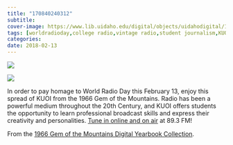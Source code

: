 ```yaml
---
title: "170840240312"
subtitle: 
cover-image: https://www.lib.uidaho.edu/digital/objects/uidahodigital/170840240312_1.jpg
tags: [worldradioday,college radio,vintage radio,student journalism,KUOI,radioshow,uidaho,university of idaho]
categories: 
date: 2018-02-13
---
```


<p> <img class="img-fluid" class="img-fluid"  src="https://www.lib.uidaho.edu/digital/objects/uidahodigital/170840240312_0.jpg" /> </p>
<p> <img class="img-fluid" class="img-fluid"  src="https://www.lib.uidaho.edu/digital/objects/uidahodigital/170840240312_1.jpg" /> </p>
<div class="caption">
 <p>In order to pay homage to World Radio Day this February 13, enjoy this spread of KUOI from the 1966 Gem of the Mountains. Radio has been a powerful medium throughout the 20th Century, and KUOI offers students the opportunity to learn professional broadcast skills and express their creativity and personalities. <a href="https://www.kuoi.org/" target="_blank">Tune in online and on air</a>&nbsp;at 89.3 FM!</p>
 <p>From the <a href="https://www.lib.uidaho.edu/digital/gem/1966/index.html" target="_blank">1966 Gem of the Mountains Digital Yearbook Collection</a>.</p> 
</div>
